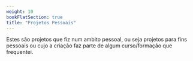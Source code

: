 ```yaml
---
weight: 10
bookFlatSection: true
title: "Projetos Pessoais"
---
```


Estes são projetos que fiz num ambito pessoal, ou seja projetos para fins pessoais ou cujo a criação faz parte de algum curso/formação que frequentei.